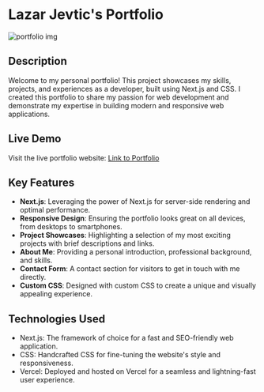 # Lazar Jevtic's Portfolio

![portfolio img](https://github.com/lazar93kg/portfolio-prototype/assets/92717900/a4af7471-9af2-46bb-82ae-56c8daf96439)


## Description
Welcome to my personal portfolio! This project showcases my skills, projects, and experiences as a developer, built using Next.js and CSS. I created this portfolio to share my passion for web development and demonstrate my expertise in building modern and responsive web applications.

## Live Demo
Visit the live portfolio website: [Link to Portfolio](https://portfolio-lazar-jevtic.vercel.app/)

## Key Features
- **Next.js**: Leveraging the power of Next.js for server-side rendering and optimal performance.
- **Responsive Design**: Ensuring the portfolio looks great on all devices, from desktops to smartphones.
- **Project Showcases**: Highlighting a selection of my most exciting projects with brief descriptions and links.
- **About Me**: Providing a personal introduction, professional background, and skills.
- **Contact Form**: A contact section for visitors to get in touch with me directly.
- **Custom CSS**: Designed with custom CSS to create a unique and visually appealing experience.

## Technologies Used
- Next.js: The framework of choice for a fast and SEO-friendly web application.
- CSS: Handcrafted CSS for fine-tuning the website's style and responsiveness.
- Vercel: Deployed and hosted on Vercel for a seamless and lightning-fast user experience.

